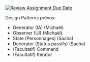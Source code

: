 [![Review Assignment Due Date](https://classroom.github.com/assets/deadline-readme-button-24ddc0f5d75046c5622901739e7c5dd533143b0c8e959d652212380cedb1ea36.svg)](https://classroom.github.com/a/4pwWPd8S)

Design Patterns prévus:

- Generator (IA) (Michaël)
- Observer (UI) (Michaël)
- State (Personnages) (Sacha)
- Decorator (Status passifs) (Sacha)
- (Facultatif) Command
- (Facultatif) Iterator